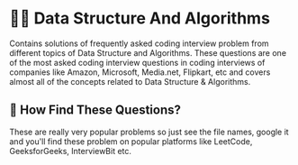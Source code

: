 # 👨‍💻 Data Structure And Algorithms
Contains solutions of frequently asked coding interview problem from different topics of Data Structure and Algorithms. These questions are one of the most asked coding interview questions in coding interviews of companies like Amazon, Microsoft, Media.net, Flipkart, etc and covers almost all of the concepts related to Data Structure & Algorithms.

## 🤔 How Find These Questions?

These are really very popular problems so just see the file names, google it and you'll find these problem on popular platforms like LeetCode, GeeksforGeeks, InterviewBit etc.

